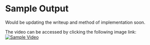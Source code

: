 # Sample Output

Would be updating the writeup and method of implementation soon.

The video can be accessed by clicking the following image link:
[![Sample Video](http://img.youtube.com/vi/Uf9iPxb4UN8/0.jpg)](http://www.youtube.com/watch?v=Uf9iPxb4UN8)
